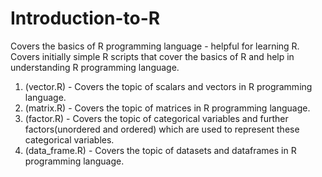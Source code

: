# Introduction-to-R
Covers the basics of R programming language - helpful for learning R.
Covers initially simple R scripts that cover the basics of R and help in understanding R programming language.
1. (vector.R) - Covers the topic of scalars and vectors in R programming language.
2. (matrix.R) - Covers the topic of matrices in R programming language.
3. (factor.R) - Covers the topic of categorical variables and further factors(unordered and ordered) which are used to represent these categorical variables. 
4. (data_frame.R) - Covers the topic of datasets and dataframes in R programming language.
